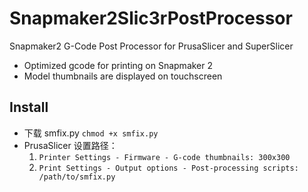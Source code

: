 # Snapmaker2Slic3rPostProcessor
Snapmaker2 G-Code Post Processor for PrusaSlicer and SuperSlicer
- Optimized gcode for printing on Snapmaker 2
- Model thumbnails are displayed on touchscreen

## Install
- 下载 smfix.py `chmod +x smfix.py`
- PrusaSlicer 设置路径：
    1. `Printer Settings - Firmware - G-code thumbnails: 300x300`
    2. `Print Settings - Output options - Post-processing scripts: /path/to/smfix.py`

